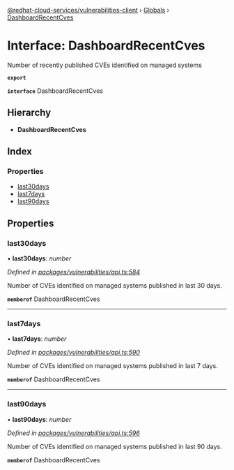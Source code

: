 [@redhat-cloud-services/vulnerabilities-client](../README.md) › [Globals](../globals.md) › [DashboardRecentCves](dashboardrecentcves.md)

# Interface: DashboardRecentCves

Number of recently published CVEs identified on managed systems

**`export`** 

**`interface`** DashboardRecentCves

## Hierarchy

* **DashboardRecentCves**

## Index

### Properties

* [last30days](dashboardrecentcves.md#last30days)
* [last7days](dashboardrecentcves.md#last7days)
* [last90days](dashboardrecentcves.md#last90days)

## Properties

###  last30days

• **last30days**: *number*

*Defined in [packages/vulnerabilities/api.ts:584](https://github.com/RedHatInsights/javascript-clients/blob/master/packages/vulnerabilities/api.ts#L584)*

Number of CVEs identified on managed systems published in last 30 days.

**`memberof`** DashboardRecentCves

___

###  last7days

• **last7days**: *number*

*Defined in [packages/vulnerabilities/api.ts:590](https://github.com/RedHatInsights/javascript-clients/blob/master/packages/vulnerabilities/api.ts#L590)*

Number of CVEs identified on managed systems published in last 7 days.

**`memberof`** DashboardRecentCves

___

###  last90days

• **last90days**: *number*

*Defined in [packages/vulnerabilities/api.ts:596](https://github.com/RedHatInsights/javascript-clients/blob/master/packages/vulnerabilities/api.ts#L596)*

Number of CVEs identified on managed systems published in last 90 days.

**`memberof`** DashboardRecentCves
